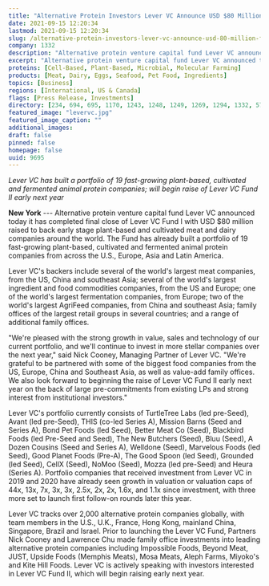```yaml
---
title: "Alternative Protein Investors Lever VC Announce USD $80 Million Final Close of Lever VC Fund I"
date: 2021-09-15 12:20:34
lastmod: 2021-09-15 12:20:34
slug: /alternative-protein-investors-lever-vc-announce-usd-80-million-final-close-lever-vc-fund-i
company: 1332
description: "Alternative protein venture capital fund Lever VC announced today it has completed final close of Lever VC Fund I with USD $80 million raised to back early stage plant-based and cultivated meat and dairy companies around the world."
excerpt: "Alternative protein venture capital fund Lever VC announced today it has completed final close of Lever VC Fund I with USD $80 million raised to back early stage plant-based and cultivated meat and dairy companies around the world."
proteins: [Cell-Based, Plant-Based, Microbial, Molecular Farming]
products: [Meat, Dairy, Eggs, Seafood, Pet Food, Ingredients]
topics: [Business]
regions: [International, US & Canada]
flags: [Press Release, Investments]
directory: [234, 694, 695, 1170, 1243, 1248, 1249, 1269, 1294, 1332, 5760, 5810, 5816, 5820, 5827, 5831, 6196, 7856, 8329, 8464, 8602, 8754, 9334]
featured_image: "levervc.jpg"
featured_image_caption: ""
additional_images:
draft: false
pinned: false
homepage: false
uuid: 9695
---
```

*Lever VC has built a portfolio of 19 fast-growing plant-based,
cultivated and fermented animal protein companies; will begin raise of
Lever VC Fund II early next year*

**New York** --- Alternative protein venture capital fund Lever VC
announced today it has completed final close of Lever VC Fund I with USD
\$80 million raised to back early stage plant-based and cultivated meat
and dairy companies around the world. The Fund has already built a
portfolio of 19 fast-growing plant-based, cultivated and fermented
animal protein companies from across the U.S., Europe, Asia and Latin
America.

Lever VC's backers include several of the world's largest meat
companies, from the US, China and southeast Asia; several of the world's
largest ingredient and food commodities companies, from the US and
Europe; one of the world's largest fermentation companies, from Europe;
two of the world's largest AgriFeed companies, from China and southeast
Asia; family offices of the largest retail groups in several countries;
and a range of additional family offices.

"We're pleased with the strong growth in value, sales and technology of
our current portfolio, and we'll continue to invest in more stellar
companies over the next year," said Nick Cooney, Managing Partner of
Lever VC. "We're grateful to be partnered with some of the biggest food
companies from the US, Europe, China and Southeast Asia, as well as
value-add family offices. We also look forward to beginning the raise of
Lever VC Fund II early next year on the back of large pre-commitments
from existing LPs and strong interest from institutional investors."

Lever VC's portfolio currently consists of TurtleTree Labs (led
pre-Seed), Avant (led pre-Seed), THIS (co-led Series A), Mission Barns
(Seed and Series A), Bond Pet Foods (led Seed), Better Meat Co (Seed),
Blackbird Foods (led Pre-Seed and Seed), The New Butchers (Seed), Bluu
(Seed), A Dozen Cousins (Seed and Series A), Welldone (Seed), Marvelous
Foods (led Seed), Good Planet Foods (Pre-A), The Good Spoon (led Seed),
Grounded (led Seed), CellX (Seed), NoMoo (Seed), Mozza (led pre-Seed)
and Heura (Series A). Portfolio companies that received investment from
Lever VC in 2019 and 2020 have already seen growth in valuation or
valuation caps of 44x, 13x, 7x, 3x, 3x, 2.5x, 2x, 2x, 1.6x, and 1.1x
since investment, with three more set to launch first follow-on rounds
later this year.

Lever VC tracks over 2,000 alternative protein companies globally, with
team members in the U.S., U.K., France, Hong Kong, mainland China,
Singapore, Brazil and Israel. Prior to launching the Lever VC Fund,
Partners Nick Cooney and Lawrence Chu made family office investments
into leading alternative protein companies including Impossible Foods,
Beyond Meat, JUST, Upside Foods (Memphis Meats), Mosa Meats, Aleph
Farms, Miyoko's and Kite Hill Foods. Lever VC is actively speaking with
investors interested in Lever VC Fund II, which will begin raising early
next year.
